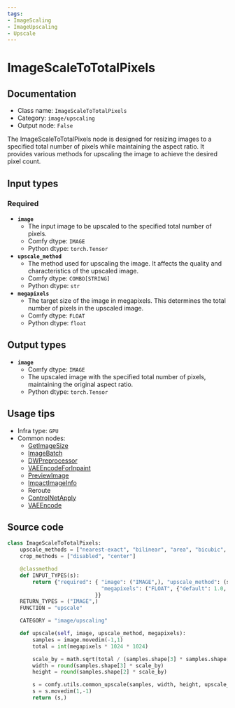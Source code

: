 ```yaml
---
tags:
- ImageScaling
- ImageUpscaling
- Upscale
---
```


# ImageScaleToTotalPixels
## Documentation
- Class name: `ImageScaleToTotalPixels`
- Category: `image/upscaling`
- Output node: `False`

The ImageScaleToTotalPixels node is designed for resizing images to a specified total number of pixels while maintaining the aspect ratio. It provides various methods for upscaling the image to achieve the desired pixel count.
## Input types
### Required
- **`image`**
    - The input image to be upscaled to the specified total number of pixels.
    - Comfy dtype: `IMAGE`
    - Python dtype: `torch.Tensor`
- **`upscale_method`**
    - The method used for upscaling the image. It affects the quality and characteristics of the upscaled image.
    - Comfy dtype: `COMBO[STRING]`
    - Python dtype: `str`
- **`megapixels`**
    - The target size of the image in megapixels. This determines the total number of pixels in the upscaled image.
    - Comfy dtype: `FLOAT`
    - Python dtype: `float`
## Output types
- **`image`**
    - Comfy dtype: `IMAGE`
    - The upscaled image with the specified total number of pixels, maintaining the original aspect ratio.
    - Python dtype: `torch.Tensor`
## Usage tips
- Infra type: `GPU`
- Common nodes:
    - [GetImageSize](../../stability-ComfyUI-nodes/Nodes/GetImageSize.md)
    - [ImageBatch](../../Comfy/Nodes/ImageBatch.md)
    - [DWPreprocessor](../../comfyui_controlnet_aux/Nodes/DWPreprocessor.md)
    - [VAEEncodeForInpaint](../../Comfy/Nodes/VAEEncodeForInpaint.md)
    - [PreviewImage](../../Comfy/Nodes/PreviewImage.md)
    - [ImpactImageInfo](../../ComfyUI-Impact-Pack/Nodes/ImpactImageInfo.md)
    - Reroute
    - [ControlNetApply](../../Comfy/Nodes/ControlNetApply.md)
    - [VAEEncode](../../Comfy/Nodes/VAEEncode.md)



## Source code
```python
class ImageScaleToTotalPixels:
    upscale_methods = ["nearest-exact", "bilinear", "area", "bicubic", "lanczos"]
    crop_methods = ["disabled", "center"]

    @classmethod
    def INPUT_TYPES(s):
        return {"required": { "image": ("IMAGE",), "upscale_method": (s.upscale_methods,),
                              "megapixels": ("FLOAT", {"default": 1.0, "min": 0.01, "max": 16.0, "step": 0.01}),
                            }}
    RETURN_TYPES = ("IMAGE",)
    FUNCTION = "upscale"

    CATEGORY = "image/upscaling"

    def upscale(self, image, upscale_method, megapixels):
        samples = image.movedim(-1,1)
        total = int(megapixels * 1024 * 1024)

        scale_by = math.sqrt(total / (samples.shape[3] * samples.shape[2]))
        width = round(samples.shape[3] * scale_by)
        height = round(samples.shape[2] * scale_by)

        s = comfy.utils.common_upscale(samples, width, height, upscale_method, "disabled")
        s = s.movedim(1,-1)
        return (s,)

```
